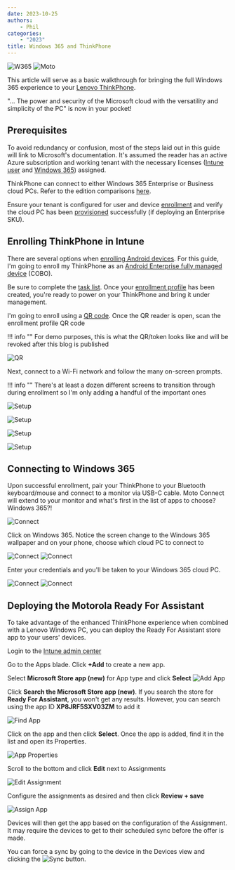 ```yaml
---
date: 2023-10-25
authors:
    - Phil
categories:
    - "2023"
title: Windows 365 and ThinkPhone
---
```


![W365](img\2023\thinkphone_w365\w365.jpg)
![Moto](img\2023\thinkphone_w365\motorola.png)

This article will serve as a basic walkthrough for bringing the full Windows 365 experience to your [Lenovo ThinkPhone](https://motorolanews.com/motorola-partners-with-microsoft-to-bring-new-productivity-features-to-the-thinkphone/).

"... The power and security of the Microsoft cloud with the versatility and simplicity of the PC" is now in your pocket!
<!-- more -->
## Prerequisites

To avoid redundancy or confusion, most of the steps laid out in this guide will link to Microsoft's documentation. It's assumed the reader has an active Azure subscription and working tenant with the necessary licenses ([Intune user](https://learn.microsoft.com/mem/intune/fundamentals/licenses-assign) and [Windows 365](https://learn.microsoft.com/windows-365/business-enterprise-comparison#purchasing-and-licensing-comparisons)) assigned.

ThinkPhone can connect to either Windows 365 Enterprise or Business cloud PCs. Refer to the edition comparisons [here](https://learn.microsoft.com/windows-365/business-enterprise-comparison).

Ensure your tenant is configured for user and device [enrollment](https://learn.microsoft.com/mem/intune/fundamentals/deployment-guide-enrollment) and verify the cloud PC has been [provisioned](https://learn.microsoft.com/windows-365/enterprise/deployment-overview) successfully (if deploying an Enterprise SKU).

## Enrolling ThinkPhone in Intune

There are several options when [enrolling Android devices](https://learn.microsoft.com/mem/intune/fundamentals/deployment-guide-enrollment-android). For this guide, I'm going to enroll my ThinkPhone as an [Android Enterprise fully managed device](https://learn.microsoft.com/mem/intune/fundamentals/deployment-guide-enrollment-android#android-enterprise-fully-managed) (COBO).

Be sure to complete the [task list](https://learn.microsoft.com/mem/intune/fundamentals/deployment-guide-enrollment-android#admin-tasks-fully-managed). Once your [enrollment profile](https://learn.microsoft.com/mem/intune/enrollment/android-fully-managed-enroll#step-2-create-new-enrollment-profile) has been created, you're ready to power on your ThinkPhone and bring it under management.

I'm going to enroll using a [QR code](https://learn.microsoft.com/mem/intune/enrollment/android-dedicated-devices-fully-managed-enroll#enroll-by-using-a-qr-code). Once the QR reader is open, scan the enrollment profile QR code

!!! info ""
    For demo purposes, this is what the QR/token looks like and will be revoked after this blog is published

![QR](img\2023\thinkphone_w365\image1.jpg)

Next, connect to a Wi-Fi network and follow the many on-screen prompts.

!!! info ""
    There's at least a dozen different screens to transition through during enrollment so I'm only adding a handful of the important ones

![Setup](img\2023\thinkphone_w365\image2.jpg)

![Setup](img\2023\thinkphone_w365\image3.jpg)

![Setup](img\2023\thinkphone_w365\image4.jpg)

![Setup](img\2023\thinkphone_w365\image5.jpg)

## Connecting to Windows 365

Upon successful enrollment, pair your ThinkPhone to your Bluetooth keyboard/mouse and connect to a monitor via USB-C cable. Moto Connect will extend to your monitor and what's first in the list of apps to choose? Windows 365?!

![Connect](img\2023\thinkphone_w365\image6.jpg)

Click on Windows 365. Notice the screen change to the Windows 365 wallpaper and on your phone, choose which cloud PC to connect to

![Connect](img\2023\thinkphone_w365\image7.jpg)
![Connect](img\2023\thinkphone_w365\image8.jpg)

Enter your credentials and you'll be taken to your Windows 365 cloud PC.

![Connect](img\2023\thinkphone_w365\image9.jpg)
![Connect](img\2023\thinkphone_w365\image10.jpg)

## Deploying the Motorola Ready For Assistant

To take advantage of the enhanced ThinkPhone experience when combined with a Lenovo Windows PC, you can deploy the Ready For Assistant store app to your users' devices.

Login to the [Intune admin center](https://intune.microsoft.com/#view/Microsoft_Intune_DeviceSettings/AppsWindowsMenu/~/windowsApps)

Go to the Apps blade. Click **+Add** to create a new app.

Select **Microsoft Store app (new)** for App type and click **Select**
![Add App](img\2023\thinkphone_w365\image13.png)

Click **Search the Microsoft Store app (new)**. If you search the store for **Ready For Assistant**, you won't get any results. However, you can search using the app ID **XP8JRF5SXV03ZM** to add it

![Find App](img\2023\thinkphone_w365\image14.png)

Click on the app and then click **Select**. Once the app is added, find it in the list and open its Properties.

![App Properties](img\2023\thinkphone_w365\image15.png)

Scroll to the bottom and click **Edit** next to Assignments

![Edit Assignment](img\2023\thinkphone_w365\image16.png)

Configure the assignments as desired and then click **Review + save**

![Assign App](img\2023\thinkphone_w365\image17.png)

Devices will then get the app based on the configuration of the Assignment. It may require the devices to get to their scheduled sync before the offer is made.

You can force a sync by going to the device in the Devices view and clicking the ![Sync](img\2023\thinkphone_w365\image18.png) button.
